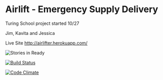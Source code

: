 Airlift - Emergency Supply Delivery 
===========

Turing School project started 10/27

Jim, Kavita and Jessica

Live Site http://airlifter.herokuapp.com/

![Stories in Ready](https://badge.waffle.io/JessicaG/the_pivot.png?label=ready&title=Ready)

[![Build Status](https://travis-ci.org/JessicaG/the_pivot.svg)](https://travis-ci.org/JessicaG/the_pivot)

[![Code Climate](https://codeclimate.com/github/JessicaG/the_pivot/badges/gpa.svg)](https://codeclimate.com/github/JessicaG/the_pivot)
